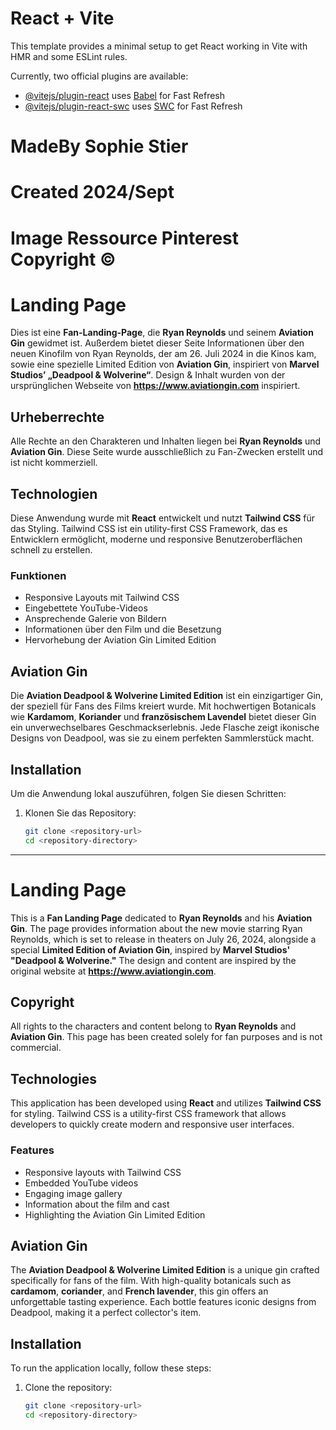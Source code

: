 # React + Vite

This template provides a minimal setup to get React working in Vite with HMR and some ESLint rules.

Currently, two official plugins are available:

- [@vitejs/plugin-react](https://github.com/vitejs/vite-plugin-react/blob/main/packages/plugin-react/README.md) uses [Babel](https://babeljs.io/) for Fast Refresh
- [@vitejs/plugin-react-swc](https://github.com/vitejs/vite-plugin-react-swc) uses [SWC](https://swc.rs/) for Fast Refresh

# MadeBy Sophie Stier
# Created 2024/Sept
# Image Ressource Pinterest Copyright ©

#  Landing Page

Dies ist eine **Fan-Landing-Page**, die **Ryan Reynolds** und seinem **Aviation Gin** gewidmet ist. Außerdem bietet dieser Seite Informationen über den neuen Kinofilm von Ryan Reynolds, der am 26. Juli 2024 in die Kinos kam, sowie eine spezielle Limited Edition von **Aviation Gin**, inspiriert von **Marvel Studios’ „Deadpool & Wolverine“**.
Design & Inhalt wurden von der ursprünglichen Webseite  von **https://www.aviationgin.com** inspiriert.

## Urheberrechte

Alle Rechte an den Charakteren und Inhalten liegen bei **Ryan Reynolds** und **Aviation Gin**. Diese Seite wurde ausschließlich zu Fan-Zwecken erstellt und ist nicht kommerziell.

## Technologien

Diese Anwendung wurde mit **React** entwickelt und nutzt **Tailwind CSS** für das Styling. Tailwind CSS ist ein utility-first CSS Framework, das es Entwicklern ermöglicht, moderne und responsive Benutzeroberflächen schnell zu erstellen.

### Funktionen

- Responsive Layouts mit Tailwind CSS
- Eingebettete YouTube-Videos
- Ansprechende Galerie von Bildern
- Informationen über den Film und die Besetzung
- Hervorhebung der Aviation Gin Limited Edition

## Aviation Gin

Die **Aviation Deadpool & Wolverine Limited Edition** ist ein einzigartiger Gin, der speziell für Fans des Films kreiert wurde. Mit hochwertigen Botanicals wie **Kardamom**, **Koriander** und **französischem Lavendel** bietet dieser Gin ein unverwechselbares Geschmackserlebnis. Jede Flasche zeigt ikonische Designs von Deadpool, was sie zu einem perfekten Sammlerstück macht.

## Installation

Um die Anwendung lokal auszuführen, folgen Sie diesen Schritten:

1. Klonen Sie das Repository:
   ```bash
   git clone <repository-url>
   cd <repository-directory>
_____________________________________________________

# Landing Page

This is a **Fan Landing Page** dedicated to **Ryan Reynolds** and his **Aviation Gin**. The page provides information about the new movie starring Ryan Reynolds, which is set to release in theaters on July 26, 2024, alongside a special **Limited Edition of Aviation Gin**, inspired by **Marvel Studios' "Deadpool & Wolverine."** The design and content are inspired by the original website at **https://www.aviationgin.com**.

## Copyright

All rights to the characters and content belong to **Ryan Reynolds** and **Aviation Gin**. This page has been created solely for fan purposes and is not commercial.

## Technologies

This application has been developed using **React** and utilizes **Tailwind CSS** for styling. Tailwind CSS is a utility-first CSS framework that allows developers to quickly create modern and responsive user interfaces.

### Features

- Responsive layouts with Tailwind CSS
- Embedded YouTube videos
- Engaging image gallery
- Information about the film and cast
- Highlighting the Aviation Gin Limited Edition

## Aviation Gin

The **Aviation Deadpool & Wolverine Limited Edition** is a unique gin crafted specifically for fans of the film. With high-quality botanicals such as **cardamom**, **coriander**, and **French lavender**, this gin offers an unforgettable tasting experience. Each bottle features iconic designs from Deadpool, making it a perfect collector's item.

## Installation

To run the application locally, follow these steps:

1. Clone the repository:
   ```bash
   git clone <repository-url>
   cd <repository-directory>